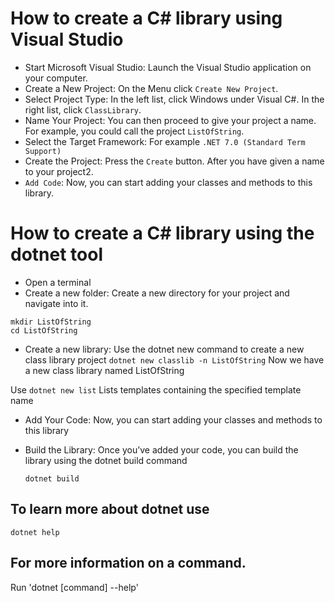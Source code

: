 # How to create a C# library using Visual Studio

- Start Microsoft Visual Studio: Launch the Visual Studio application on your computer.
- Create a New Project: On the Menu click `Create New Project`.
- Select Project Type: In the left list, click Windows under Visual C#. In the right list, click `ClassLibrary`.
- Name Your Project: You can then proceed to give your project a name. For example, you could call the project `ListOfString`.
- Select the Target Framework: For example `.NET 7.0 (Standard Term Support)`
- Create the Project: Press the `Create` button. After you have given a name to your project2.
- `Add Code`: Now, you can start adding your classes and methods to this library.

# How to create a C# library using the dotnet tool

- Open a terminal
- Create a new folder: Create a new directory for your project and navigate into it. 
```
mkdir ListOfString
cd ListOfString
```
- Create a new library: Use the dotnet new command to create a new class library project
  `dotnet new classlib -n ListOfString`
Now we have a new class library named ListOfString 

Use `dotnet new list`   Lists templates containing the specified template name

- Add Your Code: Now, you can start adding your classes and methods to this library

- Build the Library: Once you’ve added your code, you can build the library using the dotnet build command

  `dotnet build`

## To learn more about dotnet use
  `dotnet help`

## For more information on a command.
Run 'dotnet [command] --help' 
  
